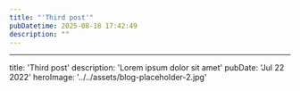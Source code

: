 ```yaml
---
title: "'Third post'"
pubDatetime: 2025-08-18 17:42:49
description: ""
---
```

---
title: 'Third post'
description: 'Lorem ipsum dolor sit amet'
pubDate: 'Jul 22 2022'
heroImage: '../../assets/blog-placeholder-2.jpg'
